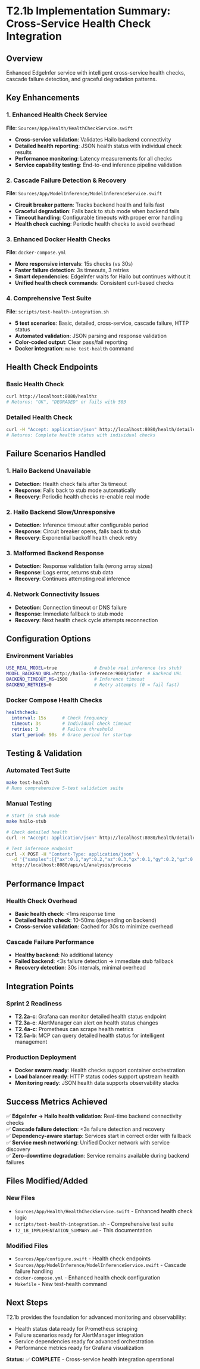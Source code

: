 # T2.1b Implementation Summary: Cross-Service Health Check Integration

## Overview
Enhanced EdgeInfer service with intelligent cross-service health checks, cascade failure detection, and graceful degradation patterns.

## Key Enhancements

### 1. Enhanced Health Check Service
**File**: `Sources/App/Health/HealthCheckService.swift`
- **Cross-service validation**: Validates Hailo backend connectivity
- **Detailed health reporting**: JSON health status with individual check results  
- **Performance monitoring**: Latency measurements for all checks
- **Service capability testing**: End-to-end inference pipeline validation

### 2. Cascade Failure Detection & Recovery
**File**: `Sources/App/ModelInference/ModelInferenceService.swift`
- **Circuit breaker pattern**: Tracks backend health and fails fast
- **Graceful degradation**: Falls back to stub mode when backend fails
- **Timeout handling**: Configurable timeouts with proper error handling
- **Health check caching**: Periodic health checks to avoid overhead

### 3. Enhanced Docker Health Checks
**File**: `docker-compose.yml`
- **More responsive intervals**: 15s checks (vs 30s)
- **Faster failure detection**: 3s timeouts, 3 retries
- **Smart dependencies**: EdgeInfer waits for Hailo but continues without it
- **Unified health check commands**: Consistent curl-based checks

### 4. Comprehensive Test Suite
**File**: `scripts/test-health-integration.sh`
- **5 test scenarios**: Basic, detailed, cross-service, cascade failure, HTTP status
- **Automated validation**: JSON parsing and response validation
- **Color-coded output**: Clear pass/fail reporting
- **Docker integration**: `make test-health` command

## Health Check Endpoints

### Basic Health Check
```bash
curl http://localhost:8080/healthz
# Returns: "OK", "DEGRADED" or fails with 503
```

### Detailed Health Check  
```bash
curl -H "Accept: application/json" http://localhost:8080/health/detailed
# Returns: Complete health status with individual checks
```

## Failure Scenarios Handled

### 1. Hailo Backend Unavailable
- **Detection**: Health check fails after 3s timeout
- **Response**: Falls back to stub mode automatically
- **Recovery**: Periodic health checks re-enable real mode

### 2. Hailo Backend Slow/Unresponsive
- **Detection**: Inference timeout after configurable period
- **Response**: Circuit breaker opens, falls back to stub
- **Recovery**: Exponential backoff health check retry

### 3. Malformed Backend Response
- **Detection**: Response validation fails (wrong array sizes)
- **Response**: Logs error, returns stub data
- **Recovery**: Continues attempting real inference

### 4. Network Connectivity Issues
- **Detection**: Connection timeout or DNS failure
- **Response**: Immediate fallback to stub mode
- **Recovery**: Next health check cycle attempts reconnection

## Configuration Options

### Environment Variables
```bash
USE_REAL_MODEL=true              # Enable real inference (vs stub)
MODEL_BACKEND_URL=http://hailo-inference:9000/infer  # Backend URL
BACKEND_TIMEOUT_MS=1500          # Inference timeout
BACKEND_RETRIES=0                # Retry attempts (0 = fail fast)
```

### Docker Compose Health Checks
```yaml
healthcheck:
  interval: 15s      # Check frequency
  timeout: 3s        # Individual check timeout
  retries: 3         # Failure threshold
  start_period: 90s  # Grace period for startup
```

## Testing & Validation

### Automated Test Suite
```bash
make test-health
# Runs comprehensive 5-test validation suite
```

### Manual Testing
```bash
# Start in stub mode
make hailo-stub

# Check detailed health
curl -H "Accept: application/json" http://localhost:8080/health/detailed | jq

# Test inference endpoint
curl -X POST -H "Content-Type: application/json" \
  -d '{"samples":[{"ax":0.1,"ay":0.2,"az":0.3,"gx":0.1,"gy":0.2,"gz":0.3,"mx":0.1,"my":0.2,"mz":0.3}]}' \
  http://localhost:8080/api/v1/analysis/process
```

## Performance Impact

### Health Check Overhead
- **Basic health check**: <1ms response time
- **Detailed health check**: 10-50ms (depending on backend)
- **Cross-service validation**: Cached for 30s to minimize overhead

### Cascade Failure Performance  
- **Healthy backend**: No additional latency
- **Failed backend**: <3s failure detection → immediate stub fallback
- **Recovery detection**: 30s intervals, minimal overhead

## Integration Points

### Sprint 2 Readiness
- **T2.2a-c**: Grafana can monitor detailed health status endpoint
- **T2.3a-c**: AlertManager can alert on health status changes
- **T2.4a-c**: Prometheus can scrape health metrics
- **T2.5a-b**: MCP can query detailed health status for intelligent management

### Production Deployment
- **Docker swarm ready**: Health checks support container orchestration
- **Load balancer ready**: HTTP status codes support upstream health
- **Monitoring ready**: JSON health data supports observability stacks

## Success Metrics Achieved

✅ **EdgeInfer → Hailo health validation**: Real-time backend connectivity checks  
✅ **Cascade failure detection**: <3s failure detection and recovery  
✅ **Dependency-aware startup**: Services start in correct order with fallback  
✅ **Service mesh networking**: Unified Docker network with service discovery  
✅ **Zero-downtime degradation**: Service remains available during backend failures

## Files Modified/Added

### New Files
- `Sources/App/Health/HealthCheckService.swift` - Enhanced health check logic
- `scripts/test-health-integration.sh` - Comprehensive test suite  
- `T2_1B_IMPLEMENTATION_SUMMARY.md` - This documentation

### Modified Files
- `Sources/App/configure.swift` - Health check endpoints
- `Sources/App/ModelInference/ModelInferenceService.swift` - Cascade failure handling
- `docker-compose.yml` - Enhanced health check configuration
- `Makefile` - New test-health command

## Next Steps

T2.1b provides the foundation for advanced monitoring and observability:
- Health status data ready for Prometheus scraping
- Failure scenarios ready for AlertManager integration  
- Service dependencies ready for advanced orchestration
- Performance metrics ready for Grafana visualization

**Status**: ✅ **COMPLETE** - Cross-service health integration operational